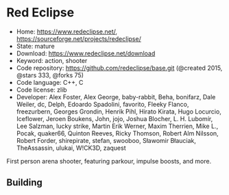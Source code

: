# Red Eclipse

- Home: https://www.redeclipse.net/, https://sourceforge.net/projects/redeclipse/
- State: mature
- Download: https://www.redeclipse.net/download
- Keyword: action, shooter
- Code repository: https://github.com/redeclipse/base.git (@created 2015, @stars 333, @forks 75)
- Code language: C++, C
- Code license: zlib
- Developer: Alex Foster, Alex George, baby-rabbit, Beha, bonifarz, Dale Weiler, dc, Delph, Edoardo Spadolini, favorito, Fleeky Flanco, freezurbern, Georges Grondin, Henrik Pihl, Hirato Kirata, Hugo Locurcio, Iceflower, Jeroen Boukens, John, jojo, Joshua Blocher, L. H. Lubomír, Lee Salzman, lucky strike, Martin Erik Werner, Maxim Therrien, Mike L., Pocak, quaker66, Quinton Reeves, Ricky Thomson, Robert Alm Nilsson, Robert Forder, shirepirate, stefan, swooboo, Sławomir Błauciak, TheAssassin, ulukai, W!CK3D, zaquest

First person arena shooter, featuring parkour, impulse boosts, and more.

## Building
